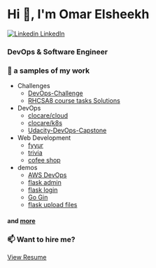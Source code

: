 # Hi 👋, I'm Omar Elsheekh
[![Linkedin](https://i.stack.imgur.com/gVE0j.png) LinkedIn](https://www.linkedin.com/in/omarelsheekh/)
### DevOps & Software Engineer
### 🔭 a samples of my work
- Challenges
   - [DevOps-Challenge](https://github.com/omarelsheekh/DevOps-Challenge)
   - [RHCSA8 course tasks Solutions](https://github.com/omarelsheekh/RHCSA8)
- DevOps
   - [clocare/cloud](https://github.com/clocare/cloud)
   - [clocare/k8s](https://github.com/clocare/cloud-stack)
   - [Udacity-DevOps-Capstone](https://github.com/omarelsheekh/Udacity-DevOps-Capstone)
- Web Development
   - [fyyur](https://github.com/omarelsheekh/fyyur)
   - [trivia](https://github.com/omarelsheekh/trivia)
   - [cofee shop](https://github.com/omarelsheekh/coffee-shop)
- demos
   - [AWS DevOps](https://github.com/omarelsheekh/AWS-DevOps)
   - [flask admin](https://github.com/omarelsheekh/flask-admin-example)
   - [flask login](https://github.com/omarelsheekh/login-example)
   - [Go Gin](https://github.com/omarelsheekh/gin-example)
   - [flask upload files](https://github.com/omarelsheekh/upload-example)   
#### and [more](https://github.com/omarelsheekh?tab=repositories)
### 📫 Want to hire me?  
   [View Resume](/resume.md)
<!--
**omarelsheekh/omarelsheekh** is a ✨ _special_ ✨ repository because its `README.md` (this file) appears on your GitHub profile.

Here are some ideas to get you started:

- 🔭 I’m currently working on ...
- 🌱 I’m currently learning ...
- 👯 I’m looking to collaborate on ...
- 🤔 I’m looking for help with ...
- 💬 Ask me about ...
- 📫 How to reach me: ...
- 😄 Pronouns: ...
- ⚡ Fun fact: ...
-->
